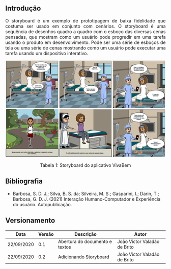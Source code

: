 ## <a>Introdução</a>

<p style='text-align: justify'>O storyboard é um exemplo de prototipagem de baixa fidelidade que costuma ser usado em conjunto com cenários. O storyboard é uma sequência de desenhos quadro a quadro com o esboço das diversas cenas pensadas, que mostram como um usuário pode progredir em uma tarefa usando o produto em desenvolvimento. Pode ser uma série de esboços de tela ou uma série de cenas mostrando como um usuário pode executar uma tarefa usando um dispositivo interativo.</p>

<p></p>

![VivaBem](../img/storyboardVivaBem.png)

<center>

<figcaption>Tabela 1: Storyboard do aplicativo VivaBem</figcaption>

</center>

<p></p>

## <a>Bibliografia</a>

- Barbosa, S. D. J.; Silva, B. S. da; Silveira, M. S.; Gasparini, I.; Darin, T.; Barbosa, G. D. J. (2021) Interação Humano-Computador e Experiência do usuário. Autopublicação.

## <a>Versionamento</a>

|Data|Versão|Descrição|Autor|
|--|--|--|--|
|22/09/2020| 0.1 | Abertura do documento e textos| João Victor Valadão de Brito |
|22/09/2020| 0.2 | Adicionando Storyboard| João Victor Valadão de Brito |